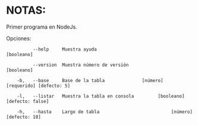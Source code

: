 # NOTAS:
 Primer programa en NodeJs.


Opciones:

              --help     Muestra ayuda                                        [booleano]

              --version  Muestra número de versión                            [booleano]

        -b,   --base     Base de la tabla              [número] [requerido] [defecto: 5]

        -l,   --listar   Muestra la tabla en consola         [booleano] [defecto: false]

        -h,   --hasta    Largo de tabla                           [número] [defecto: 10]
 
